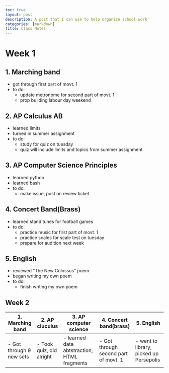 ```yaml
---
toc: true
layout: post
description: A post that I can use to help organize school work
categories: [markdown]
title: Class Notes
---
```

# Week 1
## 1. Marching band
- got through first part of movt. 1 
- to do:
  - update metronome for second part of movt. 1
  - prop building labour day weekend

## 2. AP Calculus AB
- learned limits
- turned in summer assignment
- to do:
  - study for quiz on tuesday
  - quiz will include limits and topics from summer assignment 

## 3. AP Computer Science Principles
- learned python
- learned bash
- to do:
  - make issue, post on review ticket

## 4. Concert Band(Brass)
- learned stand tunes for football games
- to do:
  - practice music for first part of movt. 1
  - practice scales for scale test on tuesday
  - prepare for audition next week

## 5. English
- reviewed "The New Colossus" poem
- began writing my own poem
- to do:
  - finish writing my own poem

## Week 2
| 1. Marching band | 2. AP cluculus | 3. AP computer science | 4. Concert band(brass) | 5. English |
|-|-|-|-|-|
|- Got through 9 new sets|- Took quiz, did alright|- learned data abtstraction, HTML fragments|- Got through second part of movt. 1|- went to library, picked up Persepolis|

